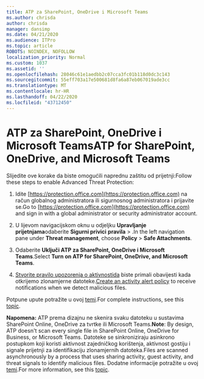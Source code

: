 ```yaml
---
title: ATP za SharePoint, OneDrive i Microsoft Teams
ms.author: chrisda
author: chrisda
manager: dansimp
ms.date: 04/21/2020
ms.audience: ITPro
ms.topic: article
ROBOTS: NOINDEX, NOFOLLOW
localization_priority: Normal
ms.custom: 1037
ms.assetid: ''
ms.openlocfilehash: 28046c61e1aedbb2c07cca3fc01b118d0dc3c143
ms.sourcegitcommit: 55eff703a17e500681d8fa6a87eb067019ade3cc
ms.translationtype: MT
ms.contentlocale: hr-HR
ms.lasthandoff: 04/22/2020
ms.locfileid: "43712450"
---
```

# <a name="atp-for-sharepoint-onedrive-and-microsoft-teams"></a><span data-ttu-id="e550e-102">ATP za SharePoint, OneDrive i Microsoft Teams</span><span class="sxs-lookup"><span data-stu-id="e550e-102">ATP for SharePoint, OneDrive, and Microsoft Teams</span></span>

<span data-ttu-id="e550e-103">Slijedite ove korake da biste omogućili naprednu zaštitu od prijetnji:</span><span class="sxs-lookup"><span data-stu-id="e550e-103">Follow these steps to enable Advanced Threat Protection:</span></span>

1. <span data-ttu-id="e550e-104">Idite [https://protection.office.com](https://protection.office.com) na račun globalnog administratora ili sigurnosnog administratora i prijavite se.</span><span class="sxs-lookup"><span data-stu-id="e550e-104">Go to [https://protection.office.com](https://protection.office.com) and sign in with a global administrator or security administrator account.</span></span>

2. <span data-ttu-id="e550e-105">U lijevom navigacijskom oknu u odjeljku **Upravljanje prijetnjama**odaberite **Sigurni privici** **pravila** \> .</span><span class="sxs-lookup"><span data-stu-id="e550e-105">In the left navigation pane under **Threat management**, choose **Policy** \> **Safe Attachments**.</span></span>

3. <span data-ttu-id="e550e-106">Odaberite **Uključi ATP za SharePoint, OneDrive i Microsoft Teams**.</span><span class="sxs-lookup"><span data-stu-id="e550e-106">Select **Turn on ATP for SharePoint, OneDrive, and Microsoft Teams**.</span></span>

4. <span data-ttu-id="e550e-107">[Stvorite pravilo upozorenja o aktivnostida](https://docs.microsoft.com/office365/securitycompliance/create-activity-alerts) biste primali obavijesti kada otkrijemo zlonamjerne datoteke.</span><span class="sxs-lookup"><span data-stu-id="e550e-107">[Create an activity alert policy](https://docs.microsoft.com/office365/securitycompliance/create-activity-alerts) to receive notifications when we detect malicious files.</span></span>

<span data-ttu-id="e550e-108">Potpune upute potražite u ovoj [temi](https://docs.microsoft.com/office365/securitycompliance/turn-on-atp-for-spo-odb-and-teams).</span><span class="sxs-lookup"><span data-stu-id="e550e-108">For complete instructions, see this [topic](https://docs.microsoft.com/office365/securitycompliance/turn-on-atp-for-spo-odb-and-teams).</span></span>

<span data-ttu-id="e550e-109">**Napomena:** ATP prema dizajnu ne skenira svaku datoteku u sustavima SharePoint Online, OneDrive za tvrtke ili Microsoft Teams.</span><span class="sxs-lookup"><span data-stu-id="e550e-109">**Note**: By design, ATP doesn't scan every single file in SharePoint Online, OneDrive for Business, or Microsoft Teams.</span></span> <span data-ttu-id="e550e-110">Datoteke se sinkroniziraju asinkrono postupkom koji koristi aktivnost zajedničkog korištenja, aktivnost gostiju i signale prijetnji za identifikaciju zlonamjernih datoteka.</span><span class="sxs-lookup"><span data-stu-id="e550e-110">Files are scanned asynchronously by a process that uses sharing activity, guest activity, and threat signals to identify malicious files.</span></span> <span data-ttu-id="e550e-111">Dodatne informacije potražite u ovoj [temi](https://docs.microsoft.com/office365/securitycompliance/atp-for-spo-odb-and-teams).</span><span class="sxs-lookup"><span data-stu-id="e550e-111">For more information, see this [topic](https://docs.microsoft.com/office365/securitycompliance/atp-for-spo-odb-and-teams).</span></span>
